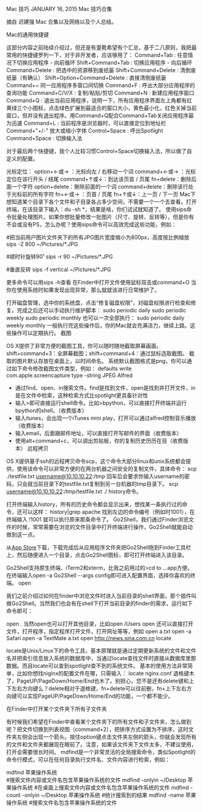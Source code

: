Mac 技巧
JANUARY 16, 2015
Mac 技巧合集

摘自 迟建强 Mac 合集以及网络以及个人总结。

Mac的通用快捷键

 这部分内容之前陆续介绍过，但还是有童靴希望有个汇总，基于二八原则，我把最常用的快捷键罗列一下，对于非开发者，应该够用了：
 Command+Tab : 任意情况下切换应用程序 - 向前循环
 Shift+Command+Tab : 切换应用程序 - 向后循环
 Command+Delete : 把选中的资源移到废纸篓
 Shift+Command+Delete : 清倒废纸篓（有确认）
 Shift+Option+Command+Delete : 直接清倒废纸篓
 Command+~ 同一应用程序多窗口间切换
 Command+F : 呼出大部分应用程序的查询功能
 Command+C/V/X : 复制/粘贴/剪切
 Command+N : 新建应用程序窗口
 Command+Q : 退出当前应用程序，说明一下，所有应用程序界面左上角都有红黄绿三个小图标，点击绿色扩展到最适合的窗口大小，黄色最小化，红色关掉当前窗口，但并没有退出程序。用Command+Q配合Command+Tab关闭应用程序最为迅速
 Command+L : 当前程序是浏览器时，可以直接定位到地址栏
 Command+"+/-" 放大或缩小字体
 Control+Space : 呼出Spotlight
 Command+Space : 切换输入法
    
 对于最后两个快捷键，我个人比较习惯Control+Space切换输入法，所以做了自定义的配置。

 光标定位：
 option+←或→ ：光标向左 / 右移动一个词
 command+←或→ ：光标定位在该行开头 / 结尾
 command+↑或↓：到达该页首 / 页尾
 fn+delete：删除后面一个字符
 option+delete：刪除前面的一个词
 command+delete：刪除该行处于光标前的所有字符
 fn+←或→ ：页首 / 页尾
 fn+↑或↓：上一页 / 下一页
Mac下想知道某个目录下各个文件和子目录各占多少空间，不需要一个一个去查看。打开终端，在该目录下输入：du -sh *，结果是啥，你们试试就知道了。
使用sips命令批量处理图片。如果你想批量修改一批图片（尺寸、旋转、反转等），但是你有不会或没有PS，怎么办呢？使用sips命令可以高效完成这些功能，例如：

 \#把当前用户图片文件夹下的所有JPG图片宽度缩小为800px，高度按比例缩放
 sips -Z 800 ~/Pictures/*.JPG

 \#顺时针旋转90˚
 sips -r 90 ~/Pictures/*.JPG

 \#垂直反转
 sips -f vertical ~/Pictures/*.JPG

 更多命令可以用sips -h查看
在Finder中打开文件使用鼠标双击或command+O
当你在使用系统时如果发现出现异常，那么就就该进行日常维护了。

 打开磁盘管理，选中你的系统盘，点击“修复磁盘权限”，对磁盘权限进行检查和修复。完成之后还可以手动执行维护脚本：
 sudo periodic daily
 sudo periodic weekly
 sudo periodic monthly
 也可以一次全部执行：
 sudo periodic daily weekly monthly
 一般执行完这些操作后，你的Mac就会充满活力，继续上路。这些操作可以定期执行。
截图

 OS X提供了非常方便的截图工具，你可以随时随地截取屏幕画面。
 shift+command+3：全屏幕截图；shift+command+4：通过鼠标选取截图。
 截取的图片默认存放在桌面上，以时间命名。
 系统默认截图格式是png，你可以通过如下命令修改截图文件类型，例如：
 defaults write com.apple.screencapture type -string JPEG
Alfred

 - 通过find、open、in搜索文件。find是找到文件，open是找到并打开文件，in是在文件中检索，这种检索方式比spotlight更具备针对性
 - 输入>即可直接运行shell命令。比如>bpython，可以直接打开终端并运行bpython的shell。（收费版本）
 - 输入itunes，会出现一个iTunes mini play，打开可以通过alfred控制音乐播放（收费版本）
 - 输入email，后面跟邮件地址，可以直接打开写邮件的界面（收费版本）
 - 使用alt+command+c，可以调出剪贴板，你的复制历史历历在目（收费版本）
远程拷贝

 OS X提供基于ssh的远程拷贝命令scp，这个命令大部分linux和unix系统都会提供，使用该命令可以非常方便的在两台机器之间安全的复制文件，具体命令：
 scp ./testfile.txt  username@10.10.10.22:/tmp
 回车后会要求你输入username的密码，只会就当前目录下的testfile.txt复制到另一台机器的tmp目录下。
 scp username@10.10.10.22:/tmp/testfile.txt  ./
history命令。

 打开终端输入history，所有的历史命令都会显示出来，想找某一条执行过的命令，还可以这样：
 history|grep apache
 找到左边的命令编号（例如时1001），在终端输入
 !1001
 就可以执行原来那条命令了。
Go2Shell，我们通过Finder浏览文件的时候，常常需要在浏览的文件目录中打开终端进行操作，Go2Shell就能自动做到这一点。

 从[App Store](https://itunes.apple.com/us/app/go2shell/id445770608?mt=12)下载，下载完成后从应用程序文件夹把Go2Shell拖到Finder工具栏上，然后随便进入一个目录，点击Go2Shell图标，即可打开终端进入该目录。

 Go2Shell支持原生终端、iTerm2和xterm，比我之前用过的>cd to ...app方便。在终端输入open -a Go2Shell --args config即可进入配置界面，选择你喜欢的终端。
open

我们之前介绍过如何在finder中浏览文件时进入当前目录的shell界面，那个插件叫做Go2Shell。当然我们也会有在shell下打开当前目录的finder的需求，运行如下命令即可：

open .
当然open也可以打开其他目录，比如open /Users
open
还可以直接打开文件，打开程序，指定程序打开文件，打开网址等等，例如
open a.txt
open -a Safari
open -a TextMate a.txt
open http://news.sina.com.cn
locate

locate是Unix/Linux下的命令工具，基本原理就是通过定期更新系统的文件和文件名并把索引信息放入系统的数据库中，当通过locate查找文件时直接从数据库里那数据。而且locate可以查到spotlight查不到的系统文件。 基本的使用方法非常简单，比如你想找niginx的配置文件在哪，只需输入：
locate nginx.conf
退格键木了，PageUP/PageDown/Home/End也木了。别担心，您不是还有delete键和上下左右方向键么？delete相对于退格键，fn+delete可以往前删，fn+上下左右方向键可以实现PageUP/PageDown/Home/End的功能，一个都不能少。

在Finder中打开某个文件夹下所有子文件夹

有时候我们希望在Finder中查看某个文件夹下的所有文件和子文件夹，怎么做到呢？把文件切换到列表视图（command+2），把排序方式设置为不排序，这时文件夹左侧会出现一个箭头。按住option键点击文件夹左侧的箭头，你就会发现所有的文件和文件夹都展现在眼前了。注意，如果该文件夹下文件太多，不建议使用，打开会需要很长时间。
mdfind是一个非常灵活的全局搜索命令，类似Spotlight的命令行模式，可以在任何目录执行文件名、文件内容进行检索，例如：

mdfind 苹果操作系统    
\#搜索文件内容或文件名包含苹果操作系统的文件
mdfind -onlyin ~/Desktop 苹果操作系统
\#在桌面上搜索文件内容或文件名包含苹果操作系统的文件
mdfind -count -onlyin ~/Desktop 苹果操作系统
\#统计搜索到的结果
mdfind -name 苹果操作系统
\#搜索文件名包含苹果操作系统的文件
